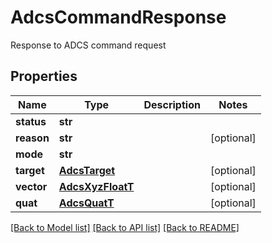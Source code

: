# AdcsCommandResponse

Response to ADCS command request
## Properties
Name | Type | Description | Notes
------------ | ------------- | ------------- | -------------
**status** | **str** |  | 
**reason** | **str** |  | [optional] 
**mode** | **str** |  | 
**target** | [**AdcsTarget**](AdcsTarget.md) |  | [optional] 
**vector** | [**AdcsXyzFloatT**](AdcsXyzFloatT.md) |  | [optional] 
**quat** | [**AdcsQuatT**](AdcsQuatT.md) |  | [optional] 

[[Back to Model list]](../README.md#documentation-for-models) [[Back to API list]](../README.md#documentation-for-api-endpoints) [[Back to README]](../README.md)


